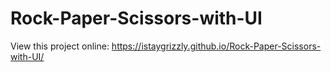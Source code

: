 # Rock-Paper-Scissors-with-UI

View this project online: https://istaygrizzly.github.io/Rock-Paper-Scissors-with-UI/
